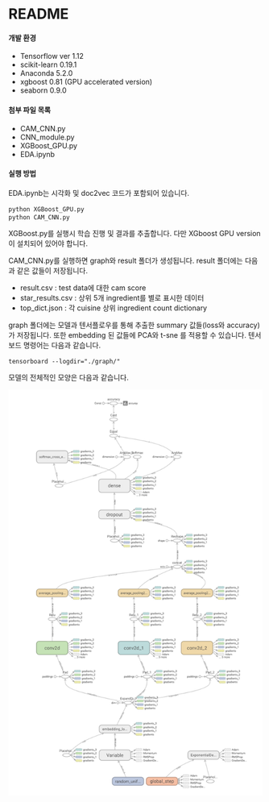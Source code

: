# README

#### 개발 환경
- Tensorflow ver 1.12
- scikit-learn 0.19.1
- Anaconda 5.2.0
- xgboost 0.81 (GPU accelerated version)
- seaborn 0.9.0

#### 첨부 파일 목록
- CAM_CNN.py 
- CNN_module.py
- XGBoost_GPU.py
- EDA.ipynb

#### 실행 방법

EDA.ipynb는 시각화 및 doc2vec 코드가 포함되어 있습니다.

```console
python XGBoost_GPU.py 
python CAM_CNN.py 
```

XGBoost.py를 실행시 학습 진행 및 결과를 추출합니다. 다만 XGboost GPU version이 설치되어 있어야 합니다.  

CAM_CNN.py를 실행하면 graph와 result 폴더가 생성됩니다. result 폴더에는 다음과 같은 값들이 저장됩니다.

- result.csv : test data에 대한 cam score 
- star_results.csv : 상위 5개 ingredient를 별로 표시한 데이터
- top_dict.json : 각 cuisine 상위 ingredient count dictionary

graph 폴더에는 모델과 텐서플로우를 통해 추출한 summary 값들(loss와 accuracy)가 저장됩니다. 
또한 embedding 된 값들에 PCA와 t-sne 를 적용할 수 있습니다. 텐서보드 명령어는 다음과 같습니다.

```console
tensorboard --logdir="./graph/"
```


모델의 전체적인 모양은 다음과 같습니다.

![graph](./assets/graph.png)

